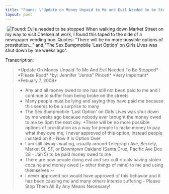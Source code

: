 ```yaml
---
title: "Found: \"Update on Money Unpaid to Me and Evil Needed to be Stopped\""
layout: post
---
```


<a href="http://blog.classicalcode.com/wp-content/uploads/2008/02/photo-0010.jpg" title="Found: Evile needed to be stopped"><img src="http://blog.classicalcode.com/wp-content/uploads/2008/02/photo-0010.thumbnail.jpg" alt="Found: Evile needed to be stopped" align="left" hspace="5" /></a>When walking down Market Street on my way to visit Chelsea at work, I found this taped to the side of a newspaper vending box. Quotes: "There will be no more possible options of prostitution..." and "The Sex Bumpmobile 'Last Option' on Girls Lives was shut down by me weeks ago".

Transcription:

> \*Update On Money Unpaid To Me And Evil Needed To Be Stopped\*
> \*Please Read\* \*by: Jennifer "Jenna" Pincetl\*
> \*Very Important\* \*Febuary 7, 2008\*

> * Any and all money owed to me has still not been paid to me and I continue to suffer from being broke on the streets
> * Many people must be lying and saying they have paid me because this seems to be a surprise to many
> * The Sex Bumpmobile 'Last Option' on Girls Lives was shut down by me weeks ago because nobody ever brought the money owed to me by 6pm the next day.
> *There will be no more possible options of prostitution as a way for people to make money to pay what they owe me; I never approved of this option, instead people insisted on it - Now It Is Option Over
> * I am still always waiting, usually around Telegraph Ave, Berkely, Market St, SF, or Downtown Oakland (Santa Cruz, Pacific Ave Dec 28 - Jan 5) to be paid money owed to me
> * There are now people doing evil and sex cult rituals having stolen cocaine and money owed (+ other things of mine) to me and using themselves --
> * I never approved nor would have approved of this behavior and it has been causing me and many others intense suffering - Please Stop Them All By Any Means Necessary!
